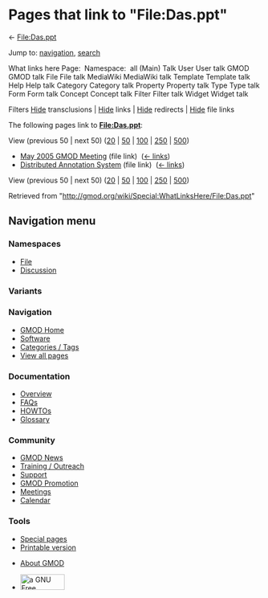 <div id="mw-page-base" class="noprint">

</div>

<div id="mw-head-base" class="noprint">

</div>

<div id="content" class="mw-body" role="main">

<span id="top"></span>

<div id="mw-js-message" style="display:none;">

</div>



# <span dir="auto">Pages that link to "File:Das.ppt"</span>

<div id="bodyContent">

<div id="contentSub">

← [File:Das.ppt](/wiki/File:Das.ppt "File:Das.ppt")

</div>

<div id="jump-to-nav" class="mw-jump">

Jump to: [navigation](#mw-navigation), [search](#p-search)

</div>

<div id="mw-content-text">

What links here Page:  Namespace:  all (Main) Talk User User talk GMOD
GMOD talk File File talk MediaWiki MediaWiki talk Template Template talk
Help Help talk Category Category talk Property Property talk Type Type
talk Form Form talk Concept Concept talk Filter Filter talk Widget
Widget talk

Filters
[Hide](/mediawiki/index.php?title=Special:WhatLinksHere/File:Das.ppt&hidetrans=1 "Special:WhatLinksHere/File:Das.ppt")
transclusions \|
[Hide](/mediawiki/index.php?title=Special:WhatLinksHere/File:Das.ppt&hidelinks=1 "Special:WhatLinksHere/File:Das.ppt")
links \|
[Hide](/mediawiki/index.php?title=Special:WhatLinksHere/File:Das.ppt&hideredirs=1 "Special:WhatLinksHere/File:Das.ppt")
redirects \|
[Hide](/mediawiki/index.php?title=Special:WhatLinksHere/File:Das.ppt&hideimages=1 "Special:WhatLinksHere/File:Das.ppt")
file links

The following pages link to
**[File:Das.ppt](/wiki/File:Das.ppt "File:Das.ppt")**:

View (previous 50 \| next 50)
([20](/mediawiki/index.php?title=Special:WhatLinksHere/File:Das.ppt&limit=20 "Special:WhatLinksHere/File:Das.ppt")
\|
[50](/mediawiki/index.php?title=Special:WhatLinksHere/File:Das.ppt&limit=50 "Special:WhatLinksHere/File:Das.ppt")
\|
[100](/mediawiki/index.php?title=Special:WhatLinksHere/File:Das.ppt&limit=100 "Special:WhatLinksHere/File:Das.ppt")
\|
[250](/mediawiki/index.php?title=Special:WhatLinksHere/File:Das.ppt&limit=250 "Special:WhatLinksHere/File:Das.ppt")
\|
[500](/mediawiki/index.php?title=Special:WhatLinksHere/File:Das.ppt&limit=500 "Special:WhatLinksHere/File:Das.ppt"))

- [May 2005 GMOD
  Meeting](/wiki/May_2005_GMOD_Meeting "May 2005 GMOD Meeting") (file
  link) ‎ <span class="mw-whatlinkshere-tools">([←
  links](/mediawiki/index.php?title=Special:WhatLinksHere&target=May+2005+GMOD+Meeting "Special:WhatLinksHere"))</span>
- [Distributed Annotation
  System](/wiki/Distributed_Annotation_System "Distributed Annotation System")
  (file link) ‎ <span class="mw-whatlinkshere-tools">([←
  links](/mediawiki/index.php?title=Special:WhatLinksHere&target=Distributed+Annotation+System "Special:WhatLinksHere"))</span>

View (previous 50 \| next 50)
([20](/mediawiki/index.php?title=Special:WhatLinksHere/File:Das.ppt&limit=20 "Special:WhatLinksHere/File:Das.ppt")
\|
[50](/mediawiki/index.php?title=Special:WhatLinksHere/File:Das.ppt&limit=50 "Special:WhatLinksHere/File:Das.ppt")
\|
[100](/mediawiki/index.php?title=Special:WhatLinksHere/File:Das.ppt&limit=100 "Special:WhatLinksHere/File:Das.ppt")
\|
[250](/mediawiki/index.php?title=Special:WhatLinksHere/File:Das.ppt&limit=250 "Special:WhatLinksHere/File:Das.ppt")
\|
[500](/mediawiki/index.php?title=Special:WhatLinksHere/File:Das.ppt&limit=500 "Special:WhatLinksHere/File:Das.ppt"))

</div>

<div class="printfooter">

Retrieved from
"<http://gmod.org/wiki/Special:WhatLinksHere/File:Das.ppt>"

</div>

<div id="catlinks" class="catlinks catlinks-allhidden">

</div>

<div class="visualClear">

</div>

</div>

</div>

<div id="mw-navigation">

## Navigation menu

<div id="mw-head">



<div id="left-navigation">

<div id="p-namespaces" class="vectorTabs" role="navigation"
aria-labelledby="p-namespaces-label">

### Namespaces

- <span id="ca-nstab-image"><a href="/wiki/File:Das.ppt" accesskey="c"
  title="View the file page [c]">File</a></span>
- <span id="ca-talk"><a
  href="/mediawiki/index.php?title=File_talk:Das.ppt&amp;action=edit&amp;redlink=1"
  accesskey="t"
  title="Discussion about the content page [t]">Discussion</a></span>

</div>

<div id="p-variants" class="vectorMenu emptyPortlet" role="navigation"
aria-labelledby="p-variants-label">

### 

### Variants[](#)

<div class="menu">

</div>

</div>

</div>

<div id="right-navigation">





</div>



</div>

</div>

</div>

<div id="mw-panel">

<div id="p-logo" role="banner">

<a href="/wiki/Main_Page"
style="background-image: url(http://gmod.org/images/GMOD-cogs.png);"
title="Visit the main page"></a>

</div>

<div id="p-Navigation" class="portal" role="navigation"
aria-labelledby="p-Navigation-label">

### Navigation

<div class="body">

- <span id="n-GMOD-Home">[GMOD Home](/wiki/Main_Page)</span>
- <span id="n-Software">[Software](/wiki/GMOD_Components)</span>
- <span id="n-Categories-.2F-Tags">[Categories /
  Tags](/wiki/Categories)</span>
- <span id="n-View-all-pages">[View all
  pages](/wiki/Special:AllPages)</span>

</div>

</div>

<div id="p-Documentation" class="portal" role="navigation"
aria-labelledby="p-Documentation-label">

### Documentation

<div class="body">

- <span id="n-Overview">[Overview](/wiki/Overview)</span>
- <span id="n-FAQs">[FAQs](/wiki/Category:FAQ)</span>
- <span id="n-HOWTOs">[HOWTOs](/wiki/Category:HOWTO)</span>
- <span id="n-Glossary">[Glossary](/wiki/Glossary)</span>

</div>

</div>

<div id="p-Community" class="portal" role="navigation"
aria-labelledby="p-Community-label">

### Community

<div class="body">

- <span id="n-GMOD-News">[GMOD News](/wiki/GMOD_News)</span>
- <span id="n-Training-.2F-Outreach">[Training /
  Outreach](/wiki/Training_and_Outreach)</span>
- <span id="n-Support">[Support](/wiki/Support)</span>
- <span id="n-GMOD-Promotion">[GMOD
  Promotion](/wiki/GMOD_Promotion)</span>
- <span id="n-Meetings">[Meetings](/wiki/Meetings)</span>
- <span id="n-Calendar">[Calendar](/wiki/Calendar)</span>

</div>

</div>

<div id="p-tb" class="portal" role="navigation"
aria-labelledby="p-tb-label">

### Tools

<div class="body">

- <span id="t-specialpages"><a href="/wiki/Special:SpecialPages" accesskey="q"
  title="A list of all special pages [q]">Special pages</a></span>
- <span id="t-print"><a
  href="/mediawiki/index.php?title=Special:WhatLinksHere/File:Das.ppt&amp;printable=yes"
  rel="alternate" accesskey="p"
  title="Printable version of this page [p]">Printable version</a></span>

</div>

</div>

</div>

</div>

<div id="footer" role="contentinfo">

- <span id="footer-places-about">[About
  GMOD](/wiki/GMOD:About "GMOD:About")</span>

<!-- -->

- <span id="footer-copyrightico">[<img src="http://www.gnu.org/graphics/gfdl-logo-small.png" width="88"
  height="31" alt="a GNU Free Documentation License" />](http://www.gnu.org/licenses/fdl-1.3.html)</span>




</div>
